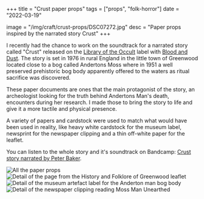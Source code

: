 +++
title = "Crust paper props"
tags = ["props", "folk-horror"]
date = "2022-03-19"

image = "/img/craft/crust-props/DSC07272.jpg"
desc = "Paper props inspired by the narrated story Crust"
+++

I recently had the chance to work on the soundtrack for a narrated story called "Crust" released on the [Library of the Occult](https://libraryoftheoccult.bandcamp.com/) label with [Blood and Dust](https://blood-and-dust.com/). The story is set in 1976 in rural England in the little town of Greenwood located close to a bog called Andertons Moss where in 1951 a well preserved prehistoric bog body apparently offered to the waters as ritual sacrifice was discovered.

These paper documents are ones that the main protagonist of the story, an archeologist looking for the truth behind Andertons Man's death, encounters during her research. I made those to bring the story to life and give it a more tactile and physical presence.

A variety of papers and cardstock were used to match what would have been used in reality, like heavy white cardstock for the museum label, newsprint for the newspaper clipping and a thin off-white paper for the leaflet.

You can listen to the whole story and it's soundtrack on Bandcamp: [Crust story narrated by Peter Baker](https://libraryoftheoccult.bandcamp.com/album/crust-narrated-by-peter-baker).

![All the paper props](/img/craft/crust-props/DSC07272.jpg "All the paper props")
![Detail of the page from the History and Folklore of Greenwood leaflet](/img/craft/crust-props/DSC07265.jpg "Detail of the page from the History and Folklore of Greenwood leaflet")
![Detail of the museum artefact label for the Anderton man bog body](/img/craft/crust-props/DSC07266.jpg "Detail of the museum artefact label for the Anderton man bog body")
![Detail of the newspaper clipping reading Moss Man Unearthed](/img/craft/crust-props/DSC07269.jpg "Detail of the newspaper clipping reading Moss Man Unearthed")
